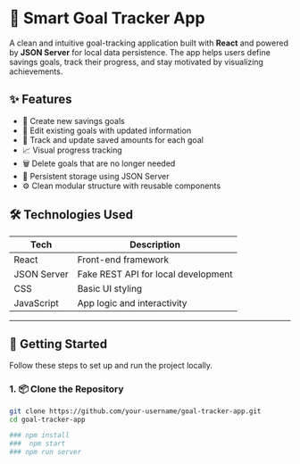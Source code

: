 # 🎯 Smart Goal Tracker App

A clean and intuitive goal-tracking application built with **React** and powered by **JSON Server** for local data persistence. The app helps users define savings goals, track their progress, and stay motivated by visualizing achievements.

## ✨ Features

- 📝 Create new savings goals
- 🧾 Edit existing goals with updated information
- 💸 Track and update saved amounts for each goal
- 📈 Visual progress tracking
- 🗑️ Delete goals that are no longer needed
- 💾 Persistent storage using JSON Server
- ⚙️ Clean modular structure with reusable components


## 🛠️ Technologies Used

| Tech        | Description                        |
|-------------|------------------------------------|
| React       | Front-end framework                |
| JSON Server | Fake REST API for local development |
| CSS         | Basic UI styling                   |
| JavaScript  | App logic and interactivity        |

---

## 🚀 Getting Started

Follow these steps to set up and run the project locally.

### 1. 📦 Clone the Repository

```bash
git clone https://github.com/your-username/goal-tracker-app.git
cd goal-tracker-app

### npm install
###  npm start
### npm run server
